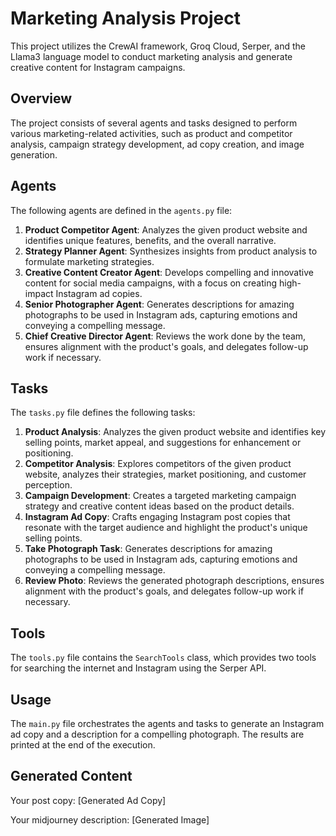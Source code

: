 # Marketing Analysis Project

This project utilizes the CrewAI framework, Groq Cloud, Serper, and the Llama3 language model to conduct marketing analysis and generate creative content for Instagram campaigns.

## Overview

The project consists of several agents and tasks designed to perform various marketing-related activities, such as product and competitor analysis, campaign strategy development, ad copy creation, and image generation.

## Agents

The following agents are defined in the `agents.py` file:

1. **Product Competitor Agent**: Analyzes the given product website and identifies unique features, benefits, and the overall narrative.
2. **Strategy Planner Agent**: Synthesizes insights from product analysis to formulate marketing strategies.
3. **Creative Content Creator Agent**: Develops compelling and innovative content for social media campaigns, with a focus on creating high-impact Instagram ad copies.
4. **Senior Photographer Agent**: Generates descriptions for amazing photographs to be used in Instagram ads, capturing emotions and conveying a compelling message.
5. **Chief Creative Director Agent**: Reviews the work done by the team, ensures alignment with the product's goals, and delegates follow-up work if necessary.

## Tasks

The `tasks.py` file defines the following tasks:

1. **Product Analysis**: Analyzes the given product website and identifies key selling points, market appeal, and suggestions for enhancement or positioning.
2. **Competitor Analysis**: Explores competitors of the given product website, analyzes their strategies, market positioning, and customer perception.
3. **Campaign Development**: Creates a targeted marketing campaign strategy and creative content ideas based on the product details.
4. **Instagram Ad Copy**: Crafts engaging Instagram post copies that resonate with the target audience and highlight the product's unique selling points.
5. **Take Photograph Task**: Generates descriptions for amazing photographs to be used in Instagram ads, capturing emotions and conveying a compelling message.
6. **Review Photo**: Reviews the generated photograph descriptions, ensures alignment with the product's goals, and delegates follow-up work if necessary.

## Tools

The `tools.py` file contains the `SearchTools` class, which provides two tools for searching the internet and Instagram using the Serper API.

## Usage

The `main.py` file orchestrates the agents and tasks to generate an Instagram ad copy and a description for a compelling photograph. The results are printed at the end of the execution.

## Generated Content

Your post copy:
[Generated Ad Copy]

Your midjourney description:
[Generated Image]
